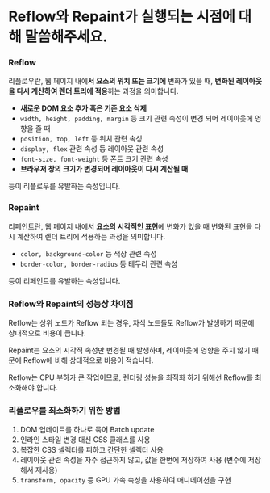 # Reflow와 Repaint가 실행되는 시점에 대해 말씀해주세요.

### Reflow

리플로우란, 웹 페이지 내에**서 요소의 위치 또는 크기에** 변화가 있을 때, **변화된 레이아웃을 다시 계산하여 렌더 트리에 적용**하는 과정을 의미합니다.

- **새로운 DOM 요소 추가 혹은 기존 요소 삭제**
- `width, height, padding, margin` 등 크기 관련 속성이 변경 되어 레이아웃에 영향을 줄 때
- `position, top, left` 등 위치 관련 속성
- `display, flex` 관련 속성 등 레이아웃 관련 속성
- `font-size, font-weight` 등 폰트 크기 관련 속성
- **브라우저 창의 크기가 변경되어 레이아웃이 다시 계산될 때**

등이 리플로우를 유발하는 속성입니다.

### Repaint

리페인트란, 웹 페이지 내에서 **요소의 시각적인 표현**에 변화가 있을 때 변화된 표현을 다시 계산하여 렌더 트리에 적용하는 과정을 의미합니다.

- `color, background-color` 등 색상 관련 속성
- `border-color, border-radius` 등 테두리 관련 속성

등이 리페인트를 유발하는 속성입니다.

### Reflow와 Repaint의 성능상 차이점

Reflow는 상위 노드가 Reflow 되는 경우, 자식 노드들도 Reflow가 발생하기 때문에 상대적으로 비용이 큽니다.

Repaint는 요소의 시각적 속성만 변경될 때 발생하며, 레이아웃에 영향을 주지 않기 때문에 Reflow에 비해 상대적으로 비용이 적습니다.

Reflow는 CPU 부하가 큰 작업이므로, 렌더링 성능을 최적화 하기 위해선 Reflow를 최소화해야 합니다.

### 리플로우를 최소화하기 위한 방법

1. DOM 업데이트를 하나로 묶어 Batch update
2. 인라인 스타일 변경 대신 CSS 클래스를 사용
3. 복잡한 CSS 셀렉터를 피하고 간단한 셀렉터 사용
4. 레이아웃 관련 속성을 자주 접근하지 않고, 값을 한번에 저장하여 사용 (변수에 저장해서 재사용)
5. `transform, opacity` 등 GPU 가속 속성을 사용하여 애니메이션을 구현
